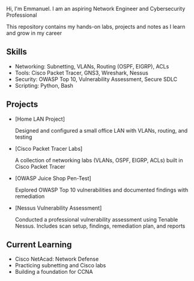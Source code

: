 Hi, I'm Emmanuel. I am an aspiring Network Engineer and Cybersecurity Professional

This repository contains my hands-on labs, projects and notes as I learn and grow in my career 


## Skills
- Networking: Subnetting, VLANs, Routing (OSPF, EIGRP), ACLs  
- Tools: Cisco Packet Tracer, GNS3, Wireshark, Nessus  
- Security: OWASP Top 10, Vulnerability Assessment, Secure SDLC  
- Scripting: Python, Bash  


## Projects 
- [Home LAN Project]

  Designed and configured a small office LAN with VLANs, routing, and testing
  
- [Cisco Packet Tracer Labs]

  A collection of networking labs (VLANs, OSPF, EIGRP, ACLs) built in Cisco Packet Tracer
    
- [OWASP Juice Shop Pen-Test]

  Explored OWASP Top 10 vulnerabilities and documented findings with remediation
   
- [Nessus Vulnerability Assessment]

  Conducted a professional vulnerability assessment using Tenable Nessus. Includes scan setup, findings, remediation plan, and reports 


## Current Learning
- Cisco NetAcad: Network Defense  
- Practicing subnetting and Cisco labs  
- Building a foundation for CCNA  
